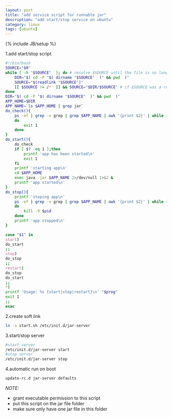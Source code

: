 ```yaml
---
layout: post
title: "add service script for runnable jar"
description: "add start/stop service on ubuntu"
category: linux
tags: [ubuntu]
---
```

{% include JB/setup %}

1.add start/stop script
```bash
#!/bin/bash
SOURCE="$0"
while [ -h "$SOURCE"  ]; do # resolve $SOURCE until the file is no longer a symlink
    DIR="$( cd -P "$( dirname "$SOURCE"  )" && pwd  )"
    SOURCE="$(readlink "$SOURCE")"
    [[ $SOURCE != /*  ]] && SOURCE="$DIR/$SOURCE" # if $SOURCE was a relative symlink, we need to resolve it relative to the path where the symlink file was located
done
DIR="$( cd -P "$( dirname "$SOURCE"  )" && pwd  )"
APP_HOME=$DIR
APP_NAME=`ls $APP_HOME | grep jar`
do_check(){
	ps -ef | grep -v grep | grep $APP_NAME | awk '{print $2}' | while read pid
	do
		exit 1
	done
}
do_start(){
	do_check
	if [ $? -eq 1 ];then
		printf 'app has been started\n'
		exit 1
	fi
	printf 'starting app\n'
	cd $APP_HOME
	exec java -jar $APP_NAME 2>/dev/null 1>&2 &
	printf 'app started\n'
}
do_stop(){
	printf 'stoping app\n'
	ps -ef | grep -v grep | grep $APP_NAME | awk '{print $2}' | while read pid
	do
		kill -9 $pid
	done
	printf 'app stopped\n'
}

case "$1" in
start)
do_start
;;
stop)
do_stop
;;
restart)
do_stop
do_start
;;
*)
printf 'Usage: %s {start|stop|restart}\n' "$prog"
exit 1
;;
esac
```

2.create soft link
```bash
ln -s start.sh /etc/init.d/jar-server
```

3.start/stop server
```bash
#start server
/etc/init.d/jar-server start
#stop server
/etc/init.d/jar-server stop
```

4.automatic run on boot
```bash
update-rc.d jar-server defaults
```

*NOTE:*
- grant executable permission to this script
- put this script on the jar file folder
- make sure only have one jar file in this folder